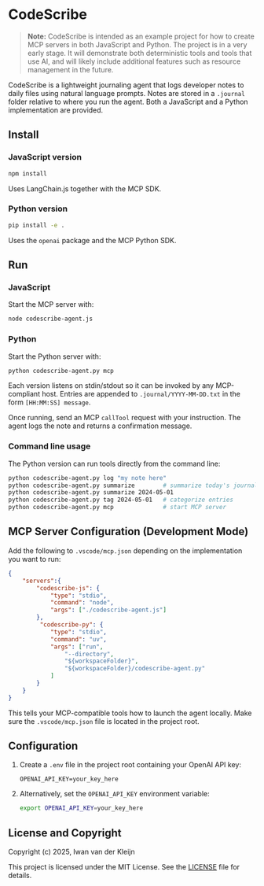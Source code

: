 # CodeScribe

> **Note:** CodeScribe is intended as an example project for how to create MCP servers in both JavaScript and Python. The project is in a very early stage. It will demonstrate both deterministic tools and tools that use AI, and will likely include additional features such as resource management in the future.

CodeScribe is a lightweight journaling agent that logs developer notes to daily files using natural language prompts. Notes are stored in a `.journal` folder relative to where you run the agent. Both a JavaScript and a Python implementation are provided.

## Install

### JavaScript version
```bash
npm install
```
Uses LangChain.js together with the MCP SDK.

### Python version
```bash
pip install -e .
```
Uses the `openai` package and the MCP Python SDK.

## Run

### JavaScript
Start the MCP server with:
```bash
node codescribe-agent.js
```

### Python
Start the Python server with:
```bash
python codescribe-agent.py mcp
```

Each version listens on stdin/stdout so it can be invoked by any MCP-compliant host. Entries are appended to `.journal/YYYY-MM-DD.txt` in the form `[HH:MM:SS] message`.

Once running, send an MCP `callTool` request with your instruction. The agent logs the note and returns a confirmation message.

### Command line usage

The Python version can run tools directly from the command line:

```bash
python codescribe-agent.py log "my note here"
python codescribe-agent.py summarize        # summarize today's journal
python codescribe-agent.py summarize 2024-05-01
python codescribe-agent.py tag 2024-05-01   # categorize entries
python codescribe-agent.py mcp              # start MCP server
```

## MCP Server Configuration (Development Mode)

Add the following to `.vscode/mcp.json` depending on the implementation you want to run:

```json
{
    "servers":{
        "codescribe-js": {
            "type": "stdio",
            "command": "node",
            "args": ["./codescribe-agent.js"]
        },
         "codescribe-py": {
            "type": "stdio",
            "command": "uv",
            "args": ["run", 
                "--directory", 
                "${workspaceFolder}",
                "${workspaceFolder}/codescribe-agent.py"
            ]
        }
    }
}
```

This tells your MCP-compatible tools how to launch the agent locally. Make sure the `.vscode/mcp.json` file is located in the project root.

## Configuration

1. Create a `.env` file in the project root containing your OpenAI API key:

   ```dotenv
   OPENAI_API_KEY=your_key_here
   ```

2. Alternatively, set the `OPENAI_API_KEY` environment variable:

   ```bash
   export OPENAI_API_KEY=your_key_here
   ```

## License and Copyright

Copyright (c) 2025, Iwan van der Kleijn

This project is licensed under the MIT License. See the [LICENSE](LICENSE) file for details.
